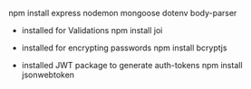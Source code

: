 npm install express nodemon mongoose dotenv body-parser

* installed for Validations
npm install joi

* installed for encrypting passwords
npm install bcryptjs

* installed JWT package to generate auth-tokens
npm install jsonwebtoken
